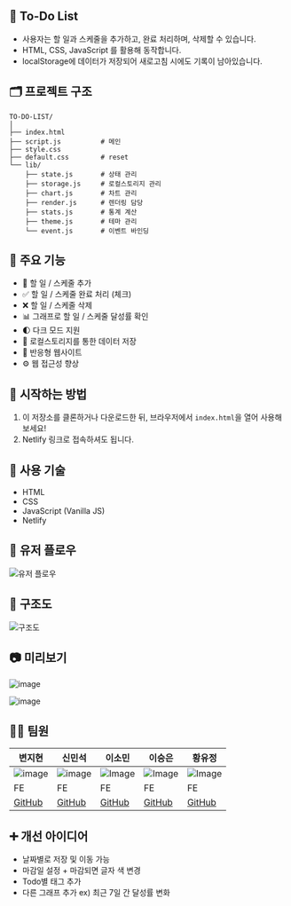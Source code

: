## 📝 To-Do List

- 사용자는 할 일과 스케줄을 추가하고, 완료 처리하며, 삭제할 수 있습니다.
- HTML, CSS, JavaScript 를 활용해 동작합니다.
- localStorage에 데이터가 저장되어 새로고침 시에도 기록이 남아있습니다.

## 🗂️ 프로젝트 구조
```
TO-DO-LIST/
│
├── index.html
├── script.js          # 메인
├── style.css
├── default.css        # reset
└── lib/
    ├── state.js       # 상태 관리
    ├── storage.js     # 로컬스토리지 관리
    ├── chart.js       # 차트 관리
    ├── render.js      # 렌더링 담당
    ├── stats.js       # 통계 계산
    ├── theme.js       # 테마 관리
    └── event.js       # 이벤트 바인딩

```



## 💫 주요 기능

- 📝 할 일 / 스케줄 추가
- ✅ 할 일 / 스케줄 완료 처리 (체크)
- ❌ 할 일 / 스케줄 삭제
- 📊 그래프로 할 일 / 스케줄 달성률 확인
- 🌓 다크 모드 지원
- 💾 로컬스토리지를 통한 데이터 저장
- 📱 반응형 웹사이트
- ⚙ 웹 접근성 향상


## 🚀 시작하는 방법

1. 이 저장소를 클론하거나 다운로드한 뒤, 브라우저에서 `index.html`을 열어 사용해보세요!
2. Netlify 링크로 접속하셔도 됩니다.

## 🔩 사용 기술

- HTML
- CSS
- JavaScript (Vanilla JS)
- Netlify



## 👣 유저 플로우

![유저 플로우](https://github.com/user-attachments/assets/ba6a69c9-16b8-4b37-b551-40dab3d5aac6)



## 🧱 구조도

![구조도](https://github.com/user-attachments/assets/06428253-0fb9-4e0f-9a8d-49b9f8f4aa70)



## 📷 미리보기

![image](https://github.com/user-attachments/assets/2ce657a1-af29-4180-b9a3-60a9b885c56f)



![image](https://github.com/user-attachments/assets/23982ddf-a980-4420-85ce-dd94aee94a36)











## 👨‍💻 팀원

| 변지현 | 신민석 | 이소민 | 이승은 | 황유정 |
| --- | --- | --- | --- | --- |
| ![image](https://github.com/user-attachments/assets/165fef2f-8029-4ada-ab66-50aa57615c48)| ![image](https://github.com/user-attachments/assets/bd8090b7-1fc3-4c1d-8714-a4133058842b)| ![Image](https://github.com/user-attachments/assets/f70a3bf5-30e3-4908-8c1c-34f6fe54a531) | ![Image](https://github.com/user-attachments/assets/6a2dbd4b-0ab9-4836-83bf-6e73bc761c0d) | ![Image](https://github.com/user-attachments/assets/22ac8949-8279-463f-84a5-8b2b9404c123) |
| FE | FE | FE | FE | FE |
| [GitHub](https://github.com/jihyun9912) | [GitHub](https://github.com/msshin99) | [GitHub](https://github.com/mintsky0172) | [GitHub](https://github.com/seungdev) | [GitHub](https://github.com/YooJeong01) |



## ➕ 개선 아이디어

- 날짜별로 저장 및 이동 가능
- 마감일 설정 + 마감되면 글자 색 변경
- Todo별 태그 추가
- 다른 그래프 추가 ex) 최근 7일 간 달성률 변화


